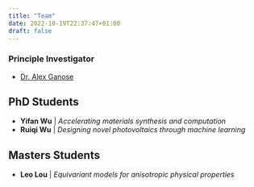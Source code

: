 ```yaml
---
title: "Team"
date: 2022-10-19T22:37:47+01:00
draft: false
---
```


### Principle Investigator

- [Dr. Alex Ganose](https://www.imperial.ac.uk/people/a.ganose)

## PhD Students

- **Yifan Wu** | *Accelerating materials synthesis and computation*
- **Ruiqi Wu** | *Designing novel photovoltaics through machine learning*

## Masters Students

- **Leo Lou** | *Equivariant models for anisotropic physical properties*
